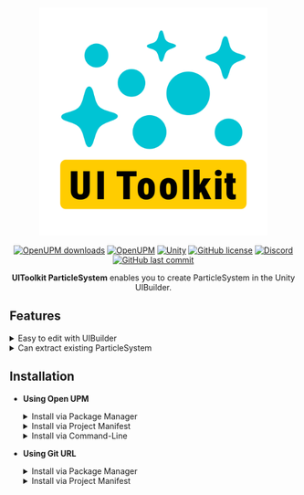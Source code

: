 <p align="center">
<a href="#"><img src="Docs/Logo.svg" width="400"></a>
</p>
<p align="center">
<a href="#"><img src="https://img.shields.io/badge/dynamic/json?amp;label=downloads&amp;query=%24.downloads&amp;url=https%3A%2F%2Fpackage.openupm.com%2Fdownloads%2Fpoint%2Fall-time%2Fcom.mainragames.uitoolkit-particlesystem&label=Downloads&logoColor=44444E&labelColor=FFD93D&color=44444E" alt="OpenUPM downloads"></a>
<!-- <a href="https://github.com/MainraStudio/UI-Toolkit-Particle-System/releases"><img src="https://img.shields.io/github/downloads/MainraStudio/UI-Toolkit-Particle-System/total?logoColor=44444E&label=Downloads&labelColor=FFD93D&color=44444E" alt="GitHub downloads"></a> -->
<a href="https://openupm.com/packages/com.mainragames.uitoolkit-particlesystem/"><img src="https://img.shields.io/npm/v/com.mainragames.uitoolkit-particlesystem?label=OpenUPM&registry_uri=https://package.openupm.com&&logoColor=44444E&labelColor=FFD93D&color=44444E" alt="OpenUPM"></a>
<a href="#"><img src="https://img.shields.io/badge/Unity-2021.2+-57b9d3?logo=unity&logoColor=44444E&labelColor=FFD93D&color=44444E" alt="Unity"></a>
<a href="https://github.com/MainraStudio/UI-Toolkit-Particle-System/blob/master/LICENSE"><img src="https://img.shields.io/github/license/MainraStudio/UI-Toolkit-Particle-System?label=License&logoColor=44444E&labelColor=FFD93D&color=44444E" alt="GitHub license"></a>
<!-- <a href="https://github.com/MainraStudio/UI-Toolkit-Particle-System/releases/latest"><img src="https://img.shields.io/github/release/MainraStudio/UI-Toolkit-Particle-System" alt="GitHub release"></a> -->
<a href="https://discord.gg/zreAsusu25"><img src="https://img.shields.io/discord/795514153703440434?logo=discord&logoColor=44444E&label=Discord&labelColor=FFD93D&color=44444E" alt="Discord"></a>
<a href="#"><img src="https://img.shields.io/github/last-commit/MainraStudio/UI-Toolkit-Particle-System?logoColor=44444E&label=Last%20Commit&labelColor=FFD93D&color=44444E" alt="GitHub last commit"/></a>
</p>
<p align="center">
<b>UIToolkit ParticleSystem</b> enables you to create ParticleSystem in the Unity UIBuilder.
</p>

## Features
<details>
  <summary>Easy to edit with UIBuilder</summary>
  <br/>

  > <a href="#"><img src="Docs/Images/001. Easy to edit with UIBuilder.gif" width="800"></a>
</details>
<details>
  <summary>Can extract existing ParticleSystem</summary>
  <br/>

  > <a href="#"><img src="Docs/Images/002. Can extract existing ParticleSystem.gif" width="800"></a>
</details>

## Installation

- **Using Open UPM**
  
  <details>
    <summary>Install via Package Manager</summary>
    
    - Open **`Edit > Project Settings > Package Manager`**
    - Add a new Scoped Registry (or edit the existing OpenUPM entry)
  
      | | |
      | --- | --- |
      | **Name** | `package.openupm.com` |
      | **URL** | `https://package.openupm.com` |
      | **Scope(s)** | `com.annulusgames.alchemy` |
      | | `com.mainragames.uitoolkit-particlesystem` |
    - Click **`Apply`**
    - Open **`Window > Package Management > Package Manager`**
    - Click **`+`**
    - Select **`Install package by name...`**
    - Paste **`com.mainragames.uitoolkit-particlesystem`** into **Name**
    - Click **`Install`**
      
  </details>
  <details>
    <summary>Install via Project Manifest</summary>

    - Merge the snippet to [Packages/manifest.json](https://docs.unity3d.com/Manual/upm-manifestPrj.html)
      
      ```json
      {
          "scopedRegistries": [
              {
                  "name": "package.openupm.com",
                  "url": "https://package.openupm.com",
                  "scopes": [
                      "com.annulusgames.alchemy",
                      "com.mainragames.uitoolkit-particlesystem"
                  ]
              }
          ],
          "dependencies": {
              "com.mainragames.uitoolkit-particlesystem": "1.0.3"
          }
      }
      ```
      
  </details>
  <details>
    <summary>Install via Command-Line</summary>

    - > (Optional) install openupm-cli. Ignore if already installed.
      
      ```console
      npm install -g openupm-cli
      ```
      
    - Go to your unity project directory
      
      ```cmd
      cd YOUR_UNITY_PROJECT_DIR
      ```
    - Install package: com.mainragames.uitoolkit-particlesystem
      
      ```console
      openupm add com.mainragames.uitoolkit-particlesystem
      ```
      
  </details>
  
- **Using Git URL**
  
  <details>
    <summary>Install via Package Manager</summary>
    
    - Open **`Edit > Project Settings > Package Manager`**
    - Click **`+`**
    - Select **`Install package from git URL...`**
    - > (Optional) if you haven't installed [Alchemy](https://github.com/annulusgames/Alchemy), Enter the following URL First:
      
      ```
      https://github.com/annulusgames/Alchemy.git?path=/Alchemy/Assets/Alchemy
      ```
      
    - Enter the following URL:
      
      ```
      https://github.com/MainraStudio/UI-Toolkit-Particle-System.git?path=Packages/UIToolkitParticleSystem
      ```
      
    - Click **`Install`**

  </details>
  <details>
    <summary>Install via Project Manifest</summary>

    - Merge the snippet to [Packages/manifest.json](https://docs.unity3d.com/Manual/upm-manifestPrj.html)
    
      ```json
      {
          "dependencies": {
              "com.mainragames.uitoolkit-particlesystem": "https://github.com/MainraStudio/UI-Toolkit-Particle-System.git?path=Packages/UIToolkitParticleSystem"
          }
      }
      ```
      
   - > (Optional) if you haven't installed [Alchemy](https://github.com/annulusgames/Alchemy)
     
      ```json
      {
          "dependencies": {
              "com.annulusgames.alchemy": "https://github.com/annulusgames/Alchemy.git?path=/Alchemy/Assets/Alchemy"
          }
      }
      ```
      
  </details>
